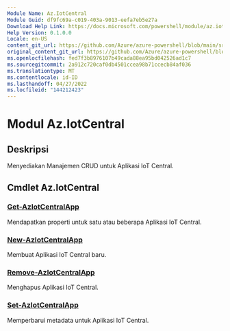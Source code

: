 ```yaml
---
Module Name: Az.IotCentral
Module Guid: df9fc69a-c019-403a-9013-eefa7eb5e27a
Download Help Link: https://docs.microsoft.com/powershell/module/az.iotcentral
Help Version: 0.1.0.0
Locale: en-US
content_git_url: https://github.com/Azure/azure-powershell/blob/main/src/IotCentral/IotCentral/help/Az.IotCentral.md
original_content_git_url: https://github.com/Azure/azure-powershell/blob/main/src/IotCentral/IotCentral/help/Az.IotCentral.md
ms.openlocfilehash: fed7f3b8976107b49cada88ea95bd042526ad1c7
ms.sourcegitcommit: 2a912c720caf0db4501ccea98b71ccecb84af036
ms.translationtype: MT
ms.contentlocale: id-ID
ms.lasthandoff: 04/27/2022
ms.locfileid: "144212423"
---
```

# Modul Az.IotCentral
## Deskripsi
Menyediakan Manajemen CRUD untuk Aplikasi IoT Central.

## Cmdlet Az.IotCentral
### [Get-AzIotCentralApp](Get-AzIotCentralApp.md)
Mendapatkan properti untuk satu atau beberapa Aplikasi IoT Central.

### [New-AzIotCentralApp](New-AzIotCentralApp.md)
Membuat Aplikasi IoT Central baru.

### [Remove-AzIotCentralApp](Remove-AzIotCentralApp.md)
Menghapus Aplikasi IoT Central.

### [Set-AzIotCentralApp](Set-AzIotCentralApp.md)
Memperbarui metadata untuk Aplikasi IoT Central.


